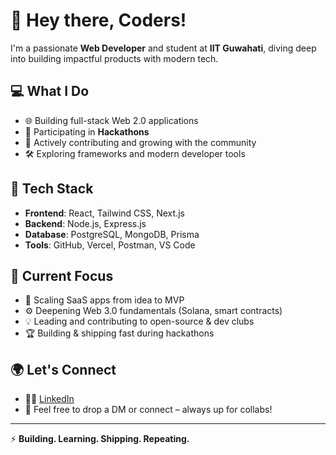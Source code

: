 # 👋 Hey there, Coders!

I'm a passionate **Web Developer** and student at **IIT Guwahati**, diving deep into building impactful products with modern tech.

## 💻 What I Do
- 🌐 Building full-stack Web 2.0 applications
- 🚀 Participating in **Hackathons** 
- 🌱 Actively contributing and growing with the community
- 🛠️ Exploring frameworks and modern developer tools

## 🧰 Tech Stack
- **Frontend**: React, Tailwind CSS, Next.js 
- **Backend**: Node.js, Express.js
- **Database**: PostgreSQL, MongoDB, Prisma
- **Tools**: GitHub, Vercel, Postman, VS Code 

## 🚀 Current Focus
- 🔧 Scaling SaaS apps from idea to MVP
- ⚙️ Deepening Web 3.0 fundamentals (Solana, smart contracts)
- 💡 Leading and contributing to open-source & dev clubs
- 🏆 Building & shipping fast during hackathons

## 🌍 Let's Connect
- 🧑‍💻 [LinkedIn](https://www.linkedin.com/arynch24)  
- 📨 Feel free to drop a DM or connect – always up for collabs!
---

⚡ **Building. Learning. Shipping. Repeating.**
